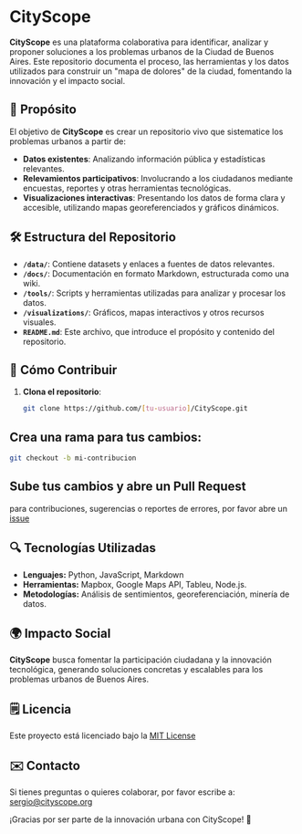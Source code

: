 # CityScope

**CityScope** es una plataforma colaborativa para identificar, analizar y proponer soluciones a los problemas urbanos de la Ciudad de Buenos Aires. Este repositorio documenta el proceso, las herramientas y los datos utilizados para construir un "mapa de dolores" de la ciudad, fomentando la innovación y el impacto social.

## 🌟 **Propósito**
El objetivo de **CityScope** es crear un repositorio vivo que sistematice los problemas urbanos a partir de:
- **Datos existentes**: Analizando información pública y estadísticas relevantes.
- **Relevamientos participativos**: Involucrando a los ciudadanos mediante encuestas, reportes y otras herramientas tecnológicas.
- **Visualizaciones interactivas**: Presentando los datos de forma clara y accesible, utilizando mapas georeferenciados y gráficos dinámicos.

## 🛠️ **Estructura del Repositorio**
- **`/data/`**: Contiene datasets y enlaces a fuentes de datos relevantes.
- **`/docs/`**: Documentación en formato Markdown, estructurada como una wiki.
- **`/tools/`**: Scripts y herramientas utilizadas para analizar y procesar los datos.
- **`/visualizations/`**: Gráficos, mapas interactivos y otros recursos visuales.
- **`README.md`**: Este archivo, que introduce el propósito y contenido del repositorio.

## 🚀 **Cómo Contribuir**
1. **Clona el repositorio**:
   ```bash
   git clone https://github.com/[tu-usuario]/CityScope.git
   ```
## Crea una rama para tus cambios:
```bash
git checkout -b mi-contribucion
```

## Sube tus cambios y abre un Pull Request
para contribuciones, sugerencias o reportes de errores, por favor abre un [issue](https://github.com/%5Btu-usuario%5D/CityScope/issues)

## 🔍 Tecnologías Utilizadas
- **Lenguajes:** Python, JavaScript, Markdown
- **Herramientas:** Mapbox, Google Maps API, Tableu, Node.js.
- **Metodologías:** Análisis de sentimientos, georeferenciación, minería de datos.

## 🌍 Impacto Social
**CityScope** busca fomentar la participación ciudadana y la innovación tecnológica, generando soluciones concretas y escalables para los problemas urbanos de Buenos Aires.

## 🗒️ Licencia
Este proyecto está licenciado bajo la [MIT License](https://chatgpt.com/c/LICENSE)

## ✉️ Contacto
Si tienes preguntas o quieres colaborar, por favor escribe a: [sergio@cityscope.org](mailto:sergio.rod@gmail.com)

¡Gracias por ser parte de la innovación urbana con CityScope! 🎉
